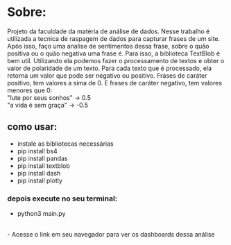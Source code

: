 # Sobre:
Projeto da faculdade da matéria de análise de dados. Nesse trabalho é utilizada a tecnica de raspagem de dados para capturar frases de um site.
Após isso, faço uma analise de sentimentos dessa frase, sobre o quão positiva ou o quão negativa uma frase é. Para isso, a biblioteca TextBlob
é bem util. Utilizando ela podemos fazer o processamento de textos e obter o valor de polaridade de um texto.
Para cada texto que é processado, ela retorna um valor que pode ser negativo ou positivo. Frases de caráter positivo, tem valores a sima de 0.
E frases de caráter negativo, tem valores menores que 0:
<br>
  "lute por seus sonhos" -> 0.5
<br>
  "a vida é sem graça" -> -0.5

## como usar:
- instale as bibliotecas necessárias
- pip install bs4
- pip install pandas
- pip install textblob
- pip install dash
- pip install plotly

### depois execute no seu terminal:
- python3 main.py
<br>
- Acesse o link em seu navegador para ver os dashboards dessa análise
